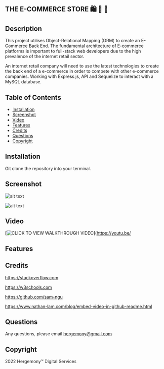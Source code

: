 ## THE E-COMMERCE STORE 🛍️ 🛒 📮 ##

## Description
This project utilises Object-Relational Mapping (ORM) to create an E-Commerce Back End. The fundamental architecture of E-commerce platforms is important to full-stack web developers due to the high prevalence of the internet retail sector.

An internet retail company will need to use the latest technologies to create the back end of a e-commerce in order to compete with other e-commerce companies. Working with Express.js, API and Sequelize to interact with a MySQL database.

## Table of Contents
* [Installation](#Installation)
* [Screenshot](#Screenshot)
* [Video](#Video)
* [Features](#Features)
* [Credits](#Credits)
* [Questions](#Questions)
* [Copyright](#Copyright)

## Installation
Git clone the repository into your terminal. 


## Screenshot

![alt text](https://github.com/hergemony/)

![alt text](https://github.com/hergemony/?raw=true)

## Video
[![CLICK TO VIEW WALKTHROUGH VIDEO](https://img.youtube.com/)](https://youtu.be/


## Features


## Credits
https://stackoverflow.com

https://w3schools.com

https://github.com/sam-ngu

https://www.nathan-lam.com/blog/embed-video-in-github-readme.html


## Questions
Any questions, please email hergemony@gmail.com


## Copyright
2022 Hergemony™️ Digital Services